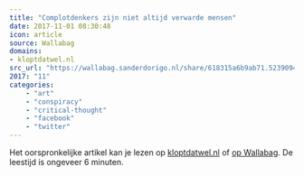 ```yaml
---
title: "Complotdenkers zijn niet altijd verwarde mensen"
date: 2017-11-01 08:30:48
icon: article
source: Wallabag
domains:
- kloptdatwel.nl
src_url: "https://wallabag.sanderdorigo.nl/share/618315a6b9ab71.52390943"
2017: "11"
categories:
    - "art"
    - "conspiracy"
    - "critical-thought"
    - "facebook"
    - "twitter"
---
```

Het oorspronkelijke artikel kan je lezen op [kloptdatwel.nl](https://kloptdatwel.nl/2016/09/14/complotdenkers-zijn-niet-altijd-verwarde-mensen/) of [op Wallabag](https://wallabag.sanderdorigo.nl/share/618315a6b9ab71.52390943). De leestijd is ongeveer 6 minuten.